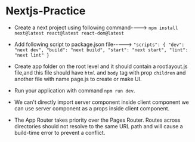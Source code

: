 # Nextjs-Practice

* Create a next project using following command---->
 `npm install next@latest react@latest react-dom@latest`
 
 * Add following script to package.json file----->
 `"scripts": {
    "dev": "next dev",
    "build": "next build",
    "start": "next start",
    "lint": "next lint"
  }`
  
  * Create app folder on the root level and it should contain a rootlayout.js file,and this file should have `html` and `body` tag with prop `children` and another file with name page.js to create or make UI.

* Run your application with command `npm run dev`.
* We can't directly import server component inside client component we can use server component as a props inside client component.
* The App Router takes priority over the Pages Router. Routes across directories should not resolve to the same URL path and will cause a build-time error to prevent a conflict.
